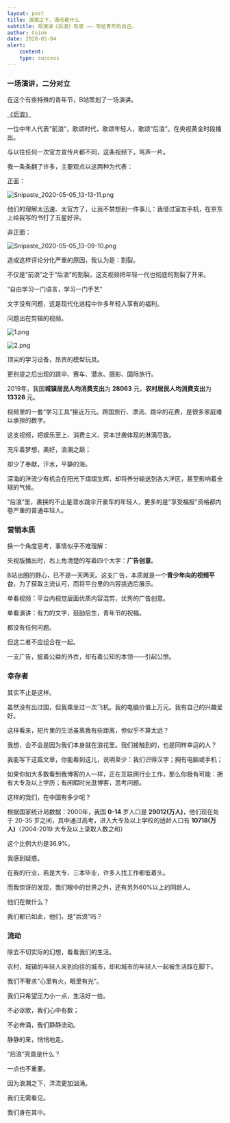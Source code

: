 ```yaml
---
layout: post
title: 浪潮之下，涌动着什么
subtitle: 观演讲《后浪》有感 —— 写给青年的自己。
author: Coink
date: 2020-05-04
alert: 
    content: 
    type: success
---
```


### 一场演讲，二分对立
在这个有些特殊的青年节，B站策划了一场演讲。

[《后浪》](https://www.bilibili.com/video/BV1FV411d7u7)

一位中年人代表“前浪”，歌颂时代，歌颂年轻人，歌颂“后浪”。在央视黄金时段播出。

与以往任何一次官方宣传片都不同，这条视频下，骂声一片。

我一条条翻了许多，主要观点以这两种为代表：

正面：

![Snipaste_2020-05-05_13-13-11.png](https://i.loli.net/2020/05/05/nvjk82CU3FtcxLI.png)

他们的理解太迅速、太官方了，让我不禁想到一件事儿：我借过室友手机，在京东上给我写的书打了五星好评。

非正面：

![Snipaste_2020-05-05_13-09-10.png](https://i.loli.net/2020/05/05/Fnsx6DU2gvfHR4V.png)

造成这样评论分化严重的原因，我认为是：割裂。

不仅是“前浪”之于“后浪”的割裂，这支视频把年轻一代也彻底的割裂了开来。

“自由学习一门语言，学习一门手艺”

文字没有问题，这是现代化进程中许多年轻人享有的福利。

问题出在剪辑的视频。

![1.png](https://i.loli.net/2020/05/05/CcV7pDeNJad8lyX.png)

![2.png](https://i.loli.net/2020/05/05/JMvwclO6z17T8ua.png)

顶尖的学习设备，昂贵的模型玩具。

更别提之后出现的跳伞、赛车、潜水、摄影、国际旅行。

2019年，我国**城镇居民人均消费支出**为 **28063** 元，**农村居民人均消费支出**为 **13328** 元。

视频里的一套“学习工具”接近万元。跨国旅行、漂流、跳伞的花费，是很多家庭难以承担的数字。

这支视频，把娱乐至上、消费主义、资本世袭体现的淋漓尽致。

充斥着梦想，美好，浪潮之巅；

却少了奉献，汗水，平静的海。

深海的洋流少有机会在阳光下熠熠生辉，却将养分输送到各大洋区，甚至影响着全球的气候。

“后浪”里，裹挟的不止是潜水跳伞开豪车的年轻人，更多的是“享受福报”资格都内卷严重的普通年轻人。

### 营销本质

换一个角度思考，事情似乎不难理解：

央视版播出时，右上角清楚的写着四个大字：**广告创意**。

B站出圈的野心，已不是一天两天。这支广告，本质就是一个**青少年向的视频平台**，为了获取主流认可，而将平台里的内容挑选后展示。

单看视频：平台内视觉层面优质内容混剪，优秀的广告创意。

单看演讲：有力的文字，鼓励后生，青年节的祝福。

都没有任何问题。

但这二者不应组合在一起。

一支广告，披着公益的外衣，却有着公知的本领——引起公愤。


### 幸存者

其实不止是这样。

虽然没有出过国，但我乘坐过一次飞机。我的电脑价值上万元。我有自己的兴趣爱好。

这样看来，短片里的生活虽离我有些距离，但似乎不算太远？

我想，会不会是因为我们本身就在浪花里。我们接触到的，也是同样幸运的人？

我能写下这篇文章，你能看到这儿，说明至少：我们识得汉字；拥有电脑或手机；

如果你如大多数看到我博客的人一样，正在互联网行业工作，那么你极有可能：拥有大专及以上学历；有闲暇时光逛博客，思考问题。

这样的我们，在中国有多少呢？

根据国家统计局数据：2000年，我国 **0-14** 岁人口是 **29012(万人)**，他们现在处于 20-35 岁之间，其中通过高考，进入大专及以上学校的适龄人口有 **10718(万人)**（2004-2019 大专及以上录取人数之和）

这个比例大约是36.9%。

我感到疑惑。

在我的行业，若是大专、三本毕业，许多人找工作都低着头。

而我惊讶的发现，我们眼中的世界之外，还有另外60%以上的同龄人。

他们在做什么？

我们都已如此，他们，是“后浪”吗？

### 流动

除去不切实际的幻想，看看我们的生活。

农村，城镇的年轻人来到向往的城市，却和城市的年轻人一起被生活踩在脚下。

我们不奢求“心里有火，眼里有光”。

我们只希望压力小一点，生活好一些。

不必讴歌，我们心中有数；

不必奔涌，我们静静流动。

静静的来，悄悄地走。

“后浪”究竟是什么？

一点也不重要。

因为浪潮之下，洋流更加汹涌。

我们无需看见。

我们身在其中。